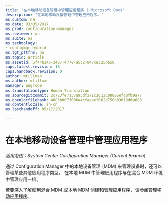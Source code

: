 ```yaml
---
title: "在本地移动设备管理中管理应用程序 | Microsoft Docs"
description: "在本地移动设备管理中管理应用程序。"
ms.custom: na
ms.date: 03/05/2017
ms.prod: configuration-manager
ms.reviewer: na
ms.suite: na
ms.technology:
- configmgr-hybrid
ms.tgt_pltfrm: na
ms.topic: article
ms.assetid: 5f44b246-3467-4778-a5c2-047ce325da58
caps.latest.revision: 18
caps.handback.revision: 0
author: mtillman
ms.author: mtillman
manager: angrobe
ms.translationtype: Human Translation
ms.sourcegitcommit: 2c723fe7137a95df271c3612c88805efd8fb9a77
ms.openlocfilehash: 4085b007f006a4cfaeaef802d750b03018d6a683
ms.contentlocale: zh-cn
ms.lasthandoff: 05/17/2017

---
```

# <a name="manage-applications-for-on-premises-mobile-device-management"></a>在本地移动设备管理中管理应用程序

*适用范围：System Center Configuration Manager (Current Branch)*

通过 Configuration Manager 中的本地设备管理 (MDM) 来管理设备时，还可以管理某些其他应用程序类型。 在本地 MDM 中管理应用程序与在混合 MDM 环境中管理应用一样。

若要深入了解使用混合 MDM 或本地 MDM 创建和管理应用程序，请参阅[管理移动应用程序](management-tasks-applications.md)。

